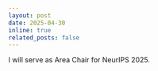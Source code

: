 ```yaml
---
layout: post
date: 2025-04-30
inline: true
related_posts: false
---
```

I will serve as Area Chair for NeurIPS 2025.
